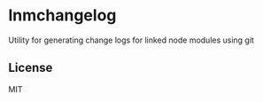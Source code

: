 # lnmchangelog

Utility for generating change logs for linked node modules using git

## License

MIT

